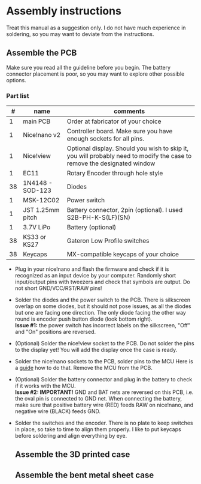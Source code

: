 # Assembly instructions

Treat this manual as a suggestion only. I do not have much experience in soldering, so you may want to deviate from the instructions.

## Assemble the PCB

Make sure you read all the guideline before you begin. The battery connector placement is poor, so you may want to explore other possible options.

### Part list
| #     | name                 | comments                                  |
|-------|----------------------|-------------------------------------------|
| 1     | main PCB             | Order at fabricator of your choice        |
| 1     | Nice!nano v2         | Controller board. Make sure you have enough sockets for all pins. |
| 1     | Nice!view            | Optional display. Should you wish to skip it, you will probably need to modify the case to remove the designated window   |
| 1     | EC11                 | Rotary Encoder through hole style         |
| 38    | 1N4148 - SOD-123     | Diodes                                    |
| 1     | MSK-12C02            | Power switch                              | 
| 1     | JST 1.25mm pitch     | Battery connector, 2pin (optional). I used S2B-PH-K-S(LF)(SN)        |
| 1     | 3.7V LiPo            | Battery (optional)                        |
| 38    | KS33 or KS27         | Gateron Low Profile switches              |
| 38    | Keycaps              | MX-compatible keycaps of your choice      |

- Plug in your nice!nano and flash the firmware and check if it is recognized as an input device by your computer. Randomly short input/output pins with tweezers and check that symbols are output. Do not short GND/VCC/RST/RAW pins!
- Solder the diodes and the power switch to the PCB. There is silkscreen overlap on some diodes, but it should not pose issues, as all the diodes but one are facing one direction. The only diode facing the other way round is encoder push button diode (look bottom right).       
  **Issue #1:** the power switch has incorrect labels on the silkscreen, "Off" and "On" positions are reversed.
- (Optional) Solder the nice!view socket to the PCB. Do not solder the pins to the display yet! You will add the display once the case is ready.
- Solder the nice!nano sockets to the PCB, solder pins to the MCU Here is a [guide](https://nicekeyboards.com/docs/nice-nano/getting-started/) how to do that. Remove the MCU from the PCB.
- (Optional) Solder the battery connector and plug in the battery to check if it works with the MCU.        
  **Issue #2: IMPORTANT!** GND and BAT nets are reversed on this PCB, i.e. the oval pin is connected to GND net. When connecting the battery, make sure that positive battery wire (RED) feeds RAW on nice!nano, and negative wire (BLACK) feeds GND.
- Solder the switches and the encoder. There is no plate to keep switches in place, so take to time to align them properly. I like to put keycaps before soldering and align everything by eye.

  ## Assemble the 3D printed case

  ## Assemble the bent metal sheet case

